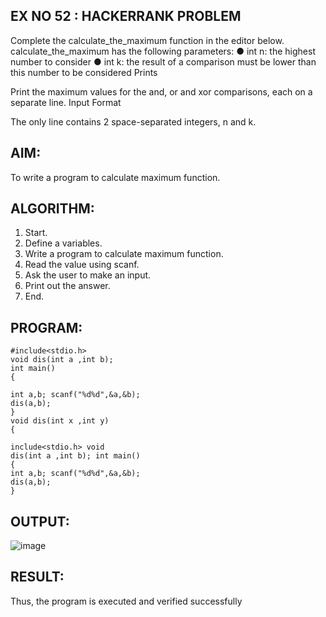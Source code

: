 ## EX NO 52 : HACKERRANK PROBLEM
Complete the calculate_the_maximum function in the editor below. calculate_the_maximum has the following parameters:
●	int n: the highest number to consider
●	int k: the result of a comparison must be lower than this number to be considered
Prints

Print the maximum values for the and, or and xor comparisons, each on a separate line.
Input Format

The only line contains 2 space-separated integers, n and k.


## AIM:
To write a program to calculate maximum function.

## ALGORITHM:
1.	Start.
2.	Define a variables.
3.	Write a program to calculate maximum function.
4.	Read the value using scanf.
5.	Ask the user to make an input.
6.	Print out the answer.
7.	End.

## PROGRAM:
```
#include<stdio.h>
void dis(int a ,int b);
int main()
{
 
int a,b; scanf("%d%d",&a,&b);
dis(a,b);
}
void dis(int x ,int y)
{

include<stdio.h> void
dis(int a ,int b); int main()
{
int a,b; scanf("%d%d",&a,&b);
dis(a,b);
}
```
## OUTPUT:

![image](https://github.com/user-attachments/assets/17d35378-f32e-4769-ac4b-7a51fb1bf813)

## RESULT:
Thus, the program is executed and verified successfully

